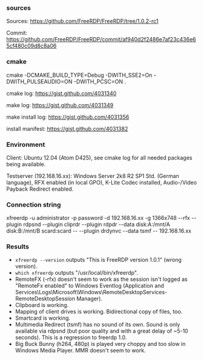 
### sources

Sources: https://github.com/FreeRDP/FreeRDP/tree/1.0.2-rc1 

Commit: https://github.com/FreeRDP/FreeRDP/commit/af940d2f2486e7af23c436e65cf480c09d8c8a06

### cmake 

cmake -DCMAKE_BUILD_TYPE=Debug -DWITH_SSE2=On -DWITH_PULSEAUDIO=ON -DWITH_PCSC=ON .

cmake log: https://gist.github.com/4031340

make log: https://gist.github.com/4031349

make install log: https://gist.github.com/4031356

install manifest: https://gist.github.com/4031382

### Environment

Client: Ubuntu 12.04 (Atom D425), see cmake log for all needed packages being available.

Testserver (192.168.16.xx): Windows Server 2k8 R2 SP1 Std. (German language), RFX enabled (in local GPO), K-Lite Codec installed, Audio-/Video Payback Redirect enabled.

### Connection string

xfreerdp -u administrator -p password -d 192.168.16.xx  -g 1366x748 --rfx --plugin rdpsnd 
--plugin cliprdr --plugin rdpdr --data disk:A:/mnt/A disk:B:/mnt/B scard:scard -- 
--plugin drdynvc --data tsmf -- 192.168.16.xx

### Results

* `xfreerdp --version` outputs "This is FreeRDP version 1.0.1" (wrong version). 
* `which xfreerdp` outputs "/usr/local/bin/xfreerdp".
* RemoteFX (-rfx) doesn't seem to work as the session isn't logged as "RemoteFx enabled" to Windows Eventlog (Application and Services\Logs\Microsoft\Windows\RemoteDesktopServices-RemoteDesktopSession Manager).
* Clipboard is working.
* Mapping of client drives is working. Bidirectional copy of files, too.
* Smartcard is working.
* Multimedia Redirect (tsmf) has no sound of its own. Sound is only available via rdpsnd (but poor quality and with a great delay of ~5-10 seconds). This is a regression to freerdp 1.0.
* Big Buck Bunny (h264, 480p) is played very choppy and too slow in Windows Media Player. MMR doesn't seem to work.



